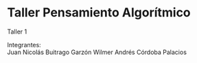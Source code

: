 # Taller Pensamiento Algorítmico 
Taller 1 


Integrantes:   
Juan Nicolás Buitrago Garzón
Wilmer Andrés Córdoba Palacios 
